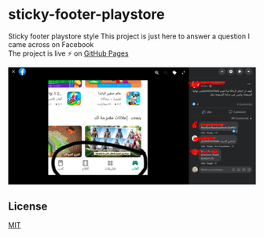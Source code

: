 # sticky-footer-playstore  

Sticky footer playstore style 
This project is just here to answer a question I came across on Facebook  
The project is live ⚡ on [GitHub Pages](https://facebook-questions.github.io/sticky-footer-playstore/)


![img](github/fbpost.png)

## License
[MIT](LICENSE)
